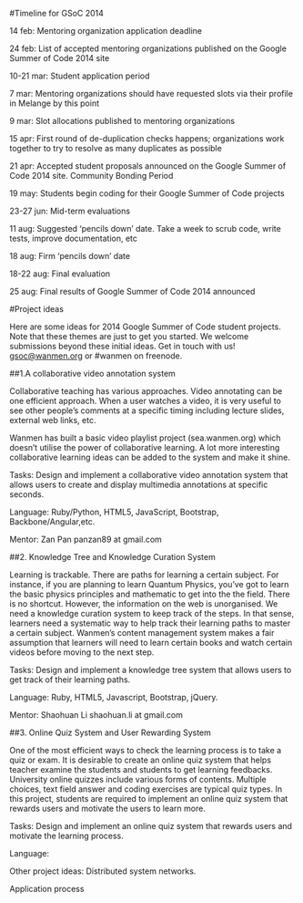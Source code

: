 #Timeline for GSoC 2014

14 feb: Mentoring organization application deadline

24 feb: List of accepted mentoring organizations published on the Google Summer of Code 2014 site

10-21 mar: Student application period

7 mar: Mentoring organizations should have requested slots via their profile in Melange by this point

9 mar: Slot allocations published to mentoring organizations

15 apr: First round of de-duplication checks happens; organizations work together to try to resolve as many duplicates as possible

21 apr: Accepted student proposals announced on the Google Summer of Code 2014 site. Community Bonding Period

19 may: Students begin coding for their Google Summer of Code projects

23-27 jun: Mid-term evaluations

11 aug: Suggested ‘pencils down’ date. Take a week to scrub code, write tests, improve documentation, etc

18 aug: Firm ‘pencils down’ date

18-22 aug: Final evaluation

25 aug: Final results of Google Summer of Code 2014 announced

#Project ideas

Here are some ideas for 2014 Google Summer of Code student projects. Note that these themes are just to get you started. We welcome submissions beyond these initial ideas. Get in touch with us! gsoc@wanmen.org or #wanmen on freenode.

##1.A collaborative video annotation system

Collaborative teaching has various approaches. Video annotating can be one efficient approach. When a user watches a video, it is very useful to see other people’s comments at a specific timing including lecture slides, external web links, etc.

Wanmen has built a basic video playlist project (sea.wanmen.org) which doesn’t utilise the power of collaborative learning. A lot more interesting collaborative learning ideas can be added to the system and make it shine.

Tasks: Design and implement a collaborative video annotation system that allows users to create and display multimedia annotations at specific seconds.

Language: Ruby/Python, HTML5, JavaScript, Bootstrap, Backbone/Angular,etc.

Mentor: Zan Pan  panzan89 at gmail.com


##2. Knowledge Tree and Knowledge Curation System

Learning is trackable. There are paths for learning a certain subject. For instance, if you are planning to learn Quantum Physics, you’ve got to learn the basic physics principles and mathematic to get into the the field. There is no shortcut. However, the information on the web is unorganised. We need a knowledge curation system to keep track of the steps. In that sense, learners need a systematic way to help track their learning paths to master a certain subject.
Wanmen’s content management system makes a fair assumption that learners will need to learn certain books and watch certain videos before moving to the next step.

Tasks: Design and implement a knowledge tree system that allows users to get track of their learning paths.

Language: Ruby, HTML5, Javascript, Bootstrap, jQuery.

Mentor: Shaohuan Li shaohuan.li at gmail.com

##3. Online Quiz System and User Rewarding System

One of the most efficient ways to check the learning process is to take a quiz or exam. It is desirable to create an online quiz system that helps teacher examine the students and students to get learning feedbacks. University online quizzes include various forms of contents. Multiple choices, text field answer and coding exercises are typical quiz types. In this project, students are required to implement an online quiz system that rewards users and motivate the users to learn more.

Tasks: Design and implement an online  quiz system that rewards users and motivate the learning process.

Language:


Other project ideas:
Distributed system networks.


Application process

